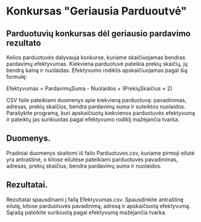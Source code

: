 # Konkursas "Geriausia Parduoutvė"

## Parduotuvių konkursas dėl geriausio pardavimo rezultato
Kelios parduotuvės dalyvauja konkurse, kuriame skaičiuojamas bendras pardavimų efektyvumas. Kiekviena parduotuvė pateikia prekių skaičių, jų bendrą kainą ir nuolaidas. Efektyvumo rodiklis apskaičiuojamas pagal šią formulę:

Efektyvumas = PardavimųSuma - Nuolaidos + (PrekiųSkaičius × 2)

CSV faile pateikiami duomenys apie kiekvieną parduotuvę: pavadinimas, adresas, prekių skaičius, bendra pardavimų suma ir suteiktos nuolaidos. Parašykite programą, kuri apskaičiuotų kiekvienos parduotuvės efektyvumą ir pateiktų jas surikiuotas pagal efektyvumo rodiklį mažėjančia tvarka.

## Duomenys.
Pradiniai duomenys skaitomi iš failo Parduotuves.csv, kuriame pirmoji eilutė yra antraštinė, o kitose eilutėse pateikiami parduotuvės pavadinimas, adresas, prekių skaičius, bendra pardavimų suma ir nuolaidos.

## Rezultatai.
Rezultatai spausdinami į failą Efektyvumas.csv. Spausdinkite antraštinę eilutę, kitose parduotuvės pavadinimą, adresą ir apskaičiuotą efektyvumą. Sąrašą pateikite surikiuotą pagal efektyvumą mažėjančia tvarka.